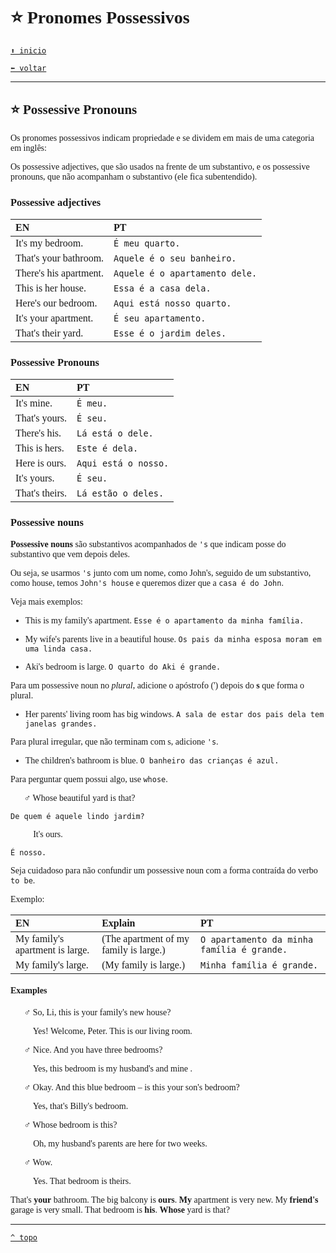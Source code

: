 <font face="Calibri">

# ⭐ Pronomes Possessivos

[`⬆️ inicio`](../../EF%20Route.md)

[`⬅️ voltar`](../Iniciante%202.md)

---

## ⭐ Possessive Pronouns

Os pronomes possessivos indicam propriedade e se dividem em mais de uma categoria em inglês:

Os possessive adjectives, que são usados na frente de um substantivo, e os possessive pronouns, que não acompanham o substantivo (ele fica subentendido).

### Possessive adjectives

| EN | PT |
|:-|:-|
| It's my bedroom. | `É meu quarto.` |
| That's your bathroom. | `Aquele é o seu banheiro.` |
| There's his apartment. | `Aquele é o apartamento dele.` |
| This is her house. | `Essa é a casa dela.` |
| Here's our bedroom. | `Aqui está nosso quarto.` |
| It's your apartment. | `É seu apartamento.` |
| That's their yard. | `Esse é o jardim deles.` |

### Possessive Pronouns

| EN | PT |
|:-|:-|
| It's mine. | `É meu.` |
| That's yours. | `É seu.` |
| There's his. | `Lá está o dele.` |
| This is hers. | `Este é dela.` |
| Here is ours. | `Aqui está o nosso.` |
| It's yours. | `É seu.` |
| That's theirs. | `Lá estão o deles.` |

### Possessive nouns

**Possessive nouns** são substantivos acompanhados de `'s` que indicam posse do substantivo que vem depois deles.

Ou seja, se usarmos `'s` junto com um nome, como John's, seguido de um substantivo, como house, temos `John's house` e queremos dizer que a `casa é do John`.

Veja mais exemplos:

+ This is my family's apartment.
  `Esse é o apartamento da minha família.`

+ My wife's parents live in a beautiful house.
  `Os pais da minha esposa moram em uma linda casa.`

+ Aki's bedroom is large.
  `O quarto do Aki é grande.`

Para um possessive noun no *plural*, adicione o apóstrofo (') depois do **s** que forma o plural.

+ Her parents' living room has big windows.
  `A sala de estar dos pais dela tem janelas grandes.`

Para plural irregular, que não terminam com s, adicione `'s`.

+ The children's bathroom is blue.
  `O banheiro das crianças é azul.`

Para perguntar quem possui algo, use `whose`.

🧔🏻‍♂️ Whose beautiful yard is that?

  `De quem é aquele lindo jardim?`

👩🏻‍🦰 It's ours.

  `É nosso.`

Seja cuidadoso para não confundir um possessive noun com a forma contraída do verbo `to be`.

Exemplo:

| EN | Explain | PT |
|:-|:-|:-|
| My family's apartment is large. | (The apartment of my family is large.) | `O apartamento da minha família é grande.` |
| My family's large. | (My family is large.) | `Minha família é grande.` |

#### Examples

🧔🏻‍♂️ So, Li, this is your family's new house?

👩🏻‍🦰 Yes! Welcome, Peter. This is our living room.

🧔🏻‍♂️ Nice. And you have three bedrooms?

👩🏻‍🦰 Yes, this bedroom is my husband's and mine .

🧔🏻‍♂️ Okay. And this blue bedroom – is this your son's bedroom?

👩🏻‍🦰 Yes, that's Billy's bedroom.

🧔🏻‍♂️ Whose bedroom is this?

👩🏻‍🦰 Oh, my husband's parents are here for two weeks.

🧔🏻‍♂️ Wow.

👩🏻‍🦰 Yes. That bedroom is theirs.

That's **your** bathroom.
The big balcony is **ours**.
**My** apartment is very new.
My **friend's** garage is very small.
That bedroom is **his**.
**Whose** yard is that?

---

[`^ topo`](#-Pronomes-Possessivos)
</font>
